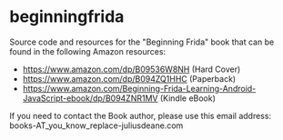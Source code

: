 # beginningfrida
Source code and resources for the "Beginning Frida" book that can be found in the following Amazon resources:


* https://www.amazon.com/dp/B09536W8NH (Hard Cover)
* https://www.amazon.com/dp/B094ZQ1HHC (Paperback)
* https://www.amazon.com/Beginning-Frida-Learning-Android-JavaScript-ebook/dp/B094ZNR1MV (Kindle eBook)

If you need to contact the Book author, please use this email address: books-AT_you_know_replace-juliusdeane.com
